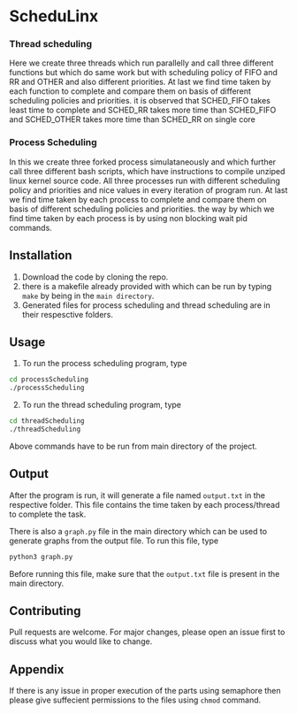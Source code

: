 # ScheduLinx

### Thread scheduling
Here we create three threads which run parallelly and call three different functions but which do same work but with scheduling policy of FIFO and RR and OTHER and also different priorities. At last we find time taken by each function to complete and compare them on basis of different scheduling policies and priorities. it is observed that SCHED_FIFO takes least time to complete and SCHED_RR takes more time than SCHED_FIFO and SCHED_OTHER takes more time than SCHED_RR on single core

### Process Scheduling
In this we create three forked process simulataneously and which further call three different bash scripts, which have instructions to compile unziped linux kernel source code. All three processes run with different scheduling policy and priorities and nice values in every iteration of program run. At last we find time taken by each process to complete and compare them on basis of different scheduling policies and priorities. the way by which we find time taken by each process is by using non blocking wait pid commands.
## Installation

1) Download the code by cloning the repo.
2) there is a makefile already provided with which can be run by typing `make` by being in the `main directory`.
3) Generated files for process scheduling and thread scheduling are in their respesctive folders.

## Usage
1) To run the process scheduling program, type
```bash
cd processScheduling
./processScheduling
```
2) To run the thread scheduling program, type
```bash
cd threadScheduling
./threadScheduling
```
Above commands have to be run from main directory of the project.

## Output
After the program is run, it will generate a file named `output.txt` in the respective folder. This file contains the time taken by each process/thread to complete the task.

There is also a `graph.py` file in the main directory which can be used to generate graphs from the output file. To run this file, type
```bash
python3 graph.py
```
Before running this file, make sure that the `output.txt` file is present in the main directory.

## Contributing
Pull requests are welcome. For major changes, please open an issue first to discuss what you would like to change.

## Appendix
If there is any issue in proper execution of the parts using semaphore then please give suffecient permissions to the files using `chmod` command.
